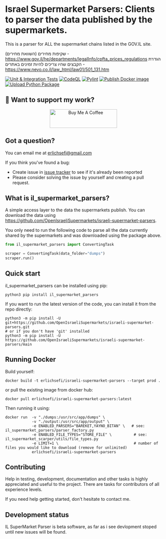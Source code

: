 Israel Supermarket Parsers: Clients to parser the data published by the supermarkets.
=======================================
This is a parser for ALL the supermarket chains listed in the GOV.IL site.

שקיפות מחירים (השוואת מחירים) - https://www.gov.il/he/departments/legalInfo/cpfta_prices_regulations
הגדרת הקבצים שהיו צריכים להיות זמינים באתרים - https://www.nevo.co.il/law_html/law01/501_131.htm


[![Unit & Integration Tests](https://github.com/OpenIsraeliSupermarkets/israeli-supermarket-parsers/actions/workflows/test-suite.yml/badge.svg?branch=main&event=push)](https://github.com/OpenIsraeliSupermarkets/israeli-supermarket-parsers/actions/workflows/test-suite.yml)
[![CodeQL](https://github.com/OpenIsraeliSupermarkets/israeli-supermarket-parsers/actions/workflows/codeql.yml/badge.svg)](https://github.com/OpenIsraeliSupermarkets/israeli-supermarket-parsers/actions/workflows/codeql.yml)
[![Pylint](https://github.com/OpenIsraeliSupermarkets/israeli-supermarket-parsers/actions/workflows/pylint.yml/badge.svg)](https://github.com/OpenIsraeliSupermarkets/israeli-supermarket-parsers/actions/workflows/pylint.yml)
[![Publish Docker image](https://github.com/OpenIsraeliSupermarkets/israeli-supermarket-parsers/actions/workflows/docker-publish.yml/badge.svg)](https://github.com/OpenIsraeliSupermarkets/israeli-supermarket-parsers/actions/workflows/docker-publish.yml)
[![Upload Python Package](https://github.com/OpenIsraeliSupermarkets/israeli-supermarket-parsers/actions/workflows/python-publish.yml/badge.svg)](https://github.com/OpenIsraeliSupermarkets/israeli-supermarket-parsers/actions/workflows/python-publish.yml)


## 🤗 Want to support my work?
<p align="center">
    <a href="https://buymeacoffee.com/erlichsefi" target="_blank"><img src="https://cdn.buymeacoffee.com/buttons/v2/default-yellow.png" alt="Buy Me A Coffee" style="height: 60px !important;width: 217px !important;">
    </a>
</p> 

Got a question?
---------------

You can email me at erlichsefi@gmail.com

If you think you've found a bug:

- Create issue in [issue tracker](https://github.com/OpenIsraeliSupermarkets/israeli-supermarket-parsers/issues) to see if
  it's already been reported
- Please consider solving the issue by yourself and creating a pull request.

What is il_supermarket_parsers?
-------------

A simple access layer to the data the supermarkets publish.
You can download the data using https://github.com/OpenIsraeliSupermarkets/israeli-supermarket-parsers.

You only need to run the following code to parse all the data currently shared by the supermarkets and was downloaded using the package above.

```python
from il_supermarket_parsers import ConvertingTask

scraper = ConvertingTask(data_folder="dumps")
scraper.run()
```


Quick start
-----------

il_supermarket_parsers can be installed using pip:

    python3 pip install il_supermarket_parsers

If you want to run the latest version of the code, you can install it from the
repo directly:

    python3 -m pip install -U git+https://github.com/OpenIsraeliSupermarkets/israeli-supermarket-parsers.git
    # or if you don't have 'git' installed
    python3 -m pip install -U https://github.com/OpenIsraeliSupermarkets/israeli-supermarket-parsers/main
    

Running Docker
-----------

Build yourself:

    docker build -t erlichsefi/israeli-supermarket-parsers --target prod .

or pull the existing image from docker hub:

    docker pull erlichsefi/israeli-supermarket-parsers:latest


Then running it using:


    docker run  -v "./dumps:/usr/src/app/dumps" \
                -v "./output:/usr/src/app/output" \
                -e ENABLED_PARSERS="BAREKET,YAYNO_BITAN" \   # see: il_supermarket_parsers/parser_factory.py
                -e ENABLED_FILE_TYPES="STORE_FILE" \          # see: il_supermarket_scarper/utils/file_types.py
                -e LIMIT=1 \                                  # number of files you would like to download (remove for unlimited)
                erlichsefi/israeli-supermarket-parsers



Contributing
------------

Help in testing, development, documentation and other tasks is
highly appreciated and useful to the project. There are tasks for
contributors of all experience levels.

If you need help getting started, don't hesitate to contact me.


Development status
------------------

IL SuperMarket Parser is beta software, as far as i see devlopment stoped until new issues will be found.

